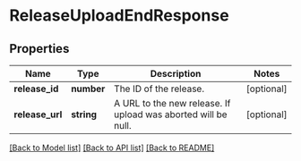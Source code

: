 # ReleaseUploadEndResponse

## Properties
Name | Type | Description | Notes
------------ | ------------- | ------------- | -------------
**release_id** | **number** | The ID of the release. | [optional] 
**release_url** | **string** | A URL to the new release. If upload was aborted will be null. | [optional] 

[[Back to Model list]](../README.md#documentation-for-models) [[Back to API list]](../README.md#documentation-for-api-endpoints) [[Back to README]](../README.md)

